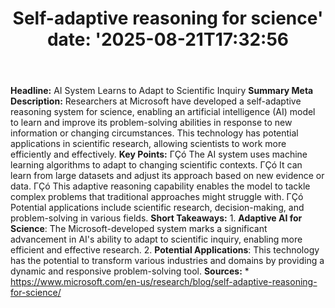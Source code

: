 ﻿---
title: "Self-adaptive reasoning for science'
date: '2025-08-21T17:32:56"
category: "Markets"
summary: ""
slug: "selfadaptive reasoning for science"
source_urls:
  - "https://www.microsoft.com/en-us/research/blog/self-adaptive-reasoning-for-science/"
seo:
  title: "Self-adaptive reasoning for science | Hash n Hedge'
  description: '"
  keywords: ["news", "markets", "brief"]
---
**Headline:** AI System Learns to Adapt to Scientific Inquiry  **Summary Meta Description:** Researchers at Microsoft have developed a self-adaptive reasoning system for science, enabling an artificial intelligence (AI) model to learn and improve its problem-solving abilities in response to new information or changing circumstances. This technology has potential applications in scientific research, allowing scientists to work more efficiently and effectively.  **Key Points:**  ΓÇó The AI system uses machine learning algorithms to adapt to changing scientific contexts. ΓÇó It can learn from large datasets and adjust its approach based on new evidence or data. ΓÇó This adaptive reasoning capability enables the model to tackle complex problems that traditional approaches might struggle with. ΓÇó Potential applications include scientific research, decision-making, and problem-solving in various fields.  **Short Takeaways:**  1. **Adaptive AI for Science**: The Microsoft-developed system marks a significant advancement in AI's ability to adapt to scientific inquiry, enabling more efficient and effective research. 2. **Potential Applications**: This technology has the potential to transform various industries and domains by providing a dynamic and responsive problem-solving tool.  **Sources:**  * https://www.microsoft.com/en-us/research/blog/self-adaptive-reasoning-for-science/ 
